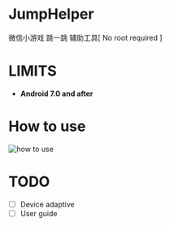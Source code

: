 # JumpHelper

微信小游戏 跳一跳 辅助工具\[ No root required \]

# LIMITS

- **Android 7.0 and after**

# How to use
![how to use](http://7xu736.com1.z0.glb.clouddn.com/nufmi-cvmgi.gif)

# TODO
- [ ] Device adaptive
- [ ] User guide
